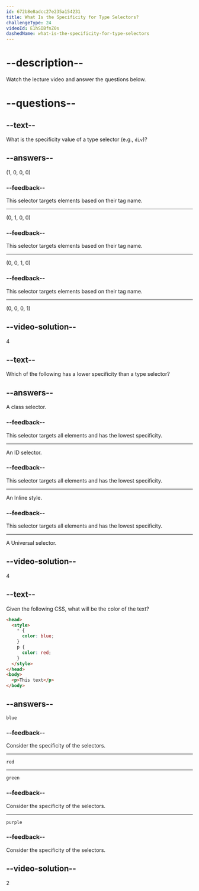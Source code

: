 ```yaml
---
id: 672b8e8adcc27e235a154231
title: What Is the Specificity for Type Selectors?
challengeType: 24
videoId: E1hSIBfnZ0s
dashedName: what-is-the-specificity-for-type-selectors
---
```


# --description--

Watch the lecture video and answer the questions below.

# --questions--

## --text--

What is the specificity value of a type selector (e.g., `div`)?

## --answers--

(1, 0, 0, 0)

### --feedback--

This selector targets elements based on their tag name.

---

(0, 1, 0, 0)

### --feedback--

This selector targets elements based on their tag name.

---

(0, 0, 1, 0)

### --feedback--

This selector targets elements based on their tag name.

---

(0, 0, 0, 1)

## --video-solution--

4

## --text--

Which of the following has a lower specificity than a type selector?

## --answers--

A class selector.

### --feedback--

This selector targets all elements and has the lowest specificity.

---

An ID selector.

### --feedback--

This selector targets all elements and has the lowest specificity.

---

An Inline style.

### --feedback--

This selector targets all elements and has the lowest specificity.

---

A Universal selector.

## --video-solution--

4

## --text--

Given the following CSS, what will be the color of the text?

```html
<head>
  <style>
    * {
      color: blue;
    }
    p {
      color: red;
    }
  </style>
</head>
<body>
  <p>This text</p>
</body>
```

## --answers--

`blue`

### --feedback--

Consider the specificity of the selectors.

---

`red`

---

`green`

### --feedback--

Consider the specificity of the selectors.

---

`purple`

### --feedback--

Consider the specificity of the selectors.

## --video-solution--

2
